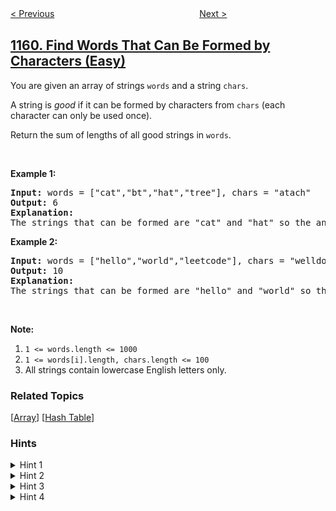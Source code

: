 <!--|This file generated by command(leetcode description); DO NOT EDIT.    |-->
<!--+----------------------------------------------------------------------+-->
<!--|@author    openset <openset.wang@gmail.com>                           |-->
<!--|@link      https://github.com/openset                                 |-->
<!--|@home      https://github.com/openset/leetcode                        |-->
<!--+----------------------------------------------------------------------+-->

[< Previous](../market-analysis-ii "Market Analysis II")
　　　　　　　　　　　　　　　　
[Next >](../maximum-level-sum-of-a-binary-tree "Maximum Level Sum of a Binary Tree")

## [1160. Find Words That Can Be Formed by Characters (Easy)](https://leetcode.com/problems/find-words-that-can-be-formed-by-characters "拼写单词")

<p>You are given an array of strings&nbsp;<code>words</code>&nbsp;and a string&nbsp;<code>chars</code>.</p>

<p>A string is <em>good</em>&nbsp;if&nbsp;it can be formed by&nbsp;characters from <code>chars</code>&nbsp;(each character&nbsp;can only be used once).</p>

<p>Return the sum of lengths of all good strings in <code>words</code>.</p>

<p>&nbsp;</p>

<p><strong>Example 1:</strong></p>

<pre>
<strong>Input: </strong>words = <span id="example-input-1-1">[&quot;cat&quot;,&quot;bt&quot;,&quot;hat&quot;,&quot;tree&quot;]</span>, chars = <span id="example-input-1-2">&quot;atach&quot;</span>
<strong>Output: </strong><span id="example-output-1">6</span>
<strong>Explanation: </strong>
The strings that can be formed are &quot;cat&quot; and &quot;hat&quot; so the answer is 3 + 3 = 6.
</pre>

<p><strong>Example 2:</strong></p>

<pre>
<strong>Input: </strong>words = <span id="example-input-2-1">[&quot;hello&quot;,&quot;world&quot;,&quot;leetcode&quot;]</span>, chars = <span id="example-input-2-2">&quot;welldonehoneyr&quot;</span>
<strong>Output: </strong><span id="example-output-2">10</span>
<strong>Explanation: </strong>
The strings that can be formed are &quot;hello&quot; and &quot;world&quot; so the answer is 5 + 5 = 10.
</pre>

<p>&nbsp;</p>

<p><span><strong>Note:</strong></span></p>

<ol>
	<li><code>1 &lt;= words.length &lt;= 1000</code></li>
	<li><code>1 &lt;= words[i].length, chars.length&nbsp;&lt;= 100</code></li>
	<li>All strings contain lowercase English letters only.</li>
</ol>

### Related Topics
  [[Array](../../tag/array/README.md)]
  [[Hash Table](../../tag/hash-table/README.md)]

### Hints
<details>
<summary>Hint 1</summary>
Solve the problem for each string in <code>words</code> independently.
</details>

<details>
<summary>Hint 2</summary>
Now try to think in frequency of letters.
</details>

<details>
<summary>Hint 3</summary>
Count how many times each character occurs in string <code>chars</code>.
</details>

<details>
<summary>Hint 4</summary>
To form a string using characters from <code>chars</code>, the frequency of each character in <code>chars</code> must be greater than or equal the frequency of that character in the string to be formed.
</details>
